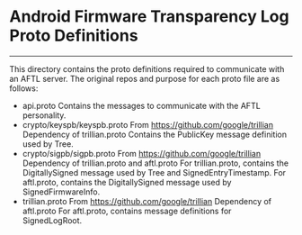 # Android Firmware Transparency Log Proto Definitions
---

This directory contains the proto definitions required to communicate with an
AFTL server. The original repos and purpose for each proto file are as
follows:

* api.proto
   Contains the messages to communicate with the AFTL personality.
* crypto/keyspb/keyspb.proto
   From https://github.com/google/trillian
   Dependency of trillian.proto
   Contains the PublicKey message definition used by Tree.
* crypto/sigpb/sigpb.proto
   From https://github.com/google/trillian
   Dependency of trillian.proto and aftl.proto
   For trillian.proto, contains the DigitallySigned message used by Tree and
   SignedEntryTimestamp. For aftl.proto, contains the DigitallySigned message
   used by SignedFirmwareInfo.
* trillian.proto
   From https://github.com/google/trillian
   Dependency of aftl.proto
   For aftl.proto, contains message definitions for SignedLogRoot.
